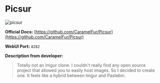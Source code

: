 # Picsur

![picsur](https://github.com/user-attachments/assets/f533260e-46c7-42f6-86ca-07557816aa01)

**Official Docs:** [https://github.com/CaramelFur/Picsur](https://github.com/CaramelFur/Picsur)

**WebUI Port:** `8282`

**Description from developer:**

> Totally not an Imgur clone. I couldn't really find any open source project that allowed you to easily host images. So I decided to create one. It feels like a hybrid between Imgur and Pastebin.
